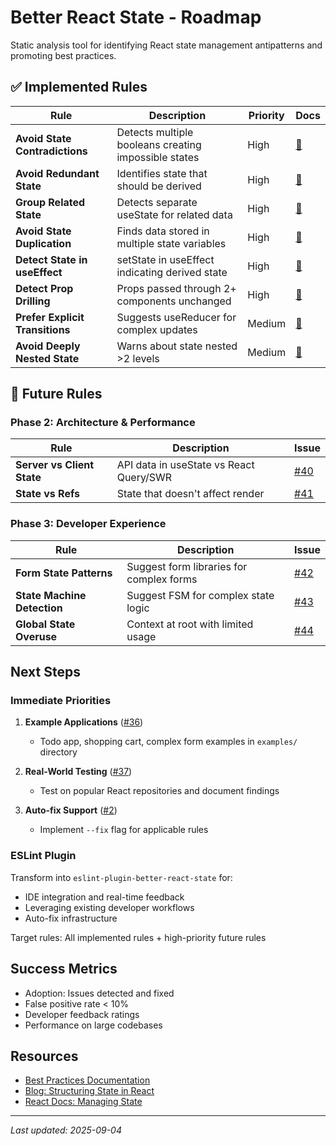 # Better React State - Roadmap

Static analysis tool for identifying React state management antipatterns and promoting best practices.

## ✅ Implemented Rules

| Rule                            | Description                                          | Priority | Docs                                                      |
| ------------------------------- | ---------------------------------------------------- | -------- | --------------------------------------------------------- |
| **Avoid State Contradictions**  | Detects multiple booleans creating impossible states | High     | [📖](best-practices.md#avoid-state-contradictions)        |
| **Avoid Redundant State**       | Identifies state that should be derived              | High     | [📖](best-practices.md#avoid-redundant-state)             |
| **Group Related State**         | Detects separate useState for related data           | High     | [📖](best-practices.md#group-related-state)               |
| **Avoid State Duplication**     | Finds data stored in multiple state variables        | High     | [📖](best-practices.md#avoid-state-duplication)           |
| **Detect State in useEffect**   | setState in useEffect indicating derived state       | High     | [📖](best-practices.md#detect-state-in-useeffect)         |
| **Detect Prop Drilling**        | Props passed through 2+ components unchanged         | High     | [📖](best-practices.md#detect-prop-drilling)              |
| **Prefer Explicit Transitions** | Suggests useReducer for complex updates              | Medium   | [📖](best-practices.md#prefer-explicit-state-transitions) |
| **Avoid Deeply Nested State**   | Warns about state nested >2 levels                   | Medium   | [📖](best-practices.md#avoid-deeply-nested-state)         |

## 🚧 Future Rules

### Phase 2: Architecture & Performance

| Rule                       | Description                             | Issue                                                            |
| -------------------------- | --------------------------------------- | ---------------------------------------------------------------- |
| **Server vs Client State** | API data in useState vs React Query/SWR | [#40](https://github.com/kevinmaes/better-react-state/issues/40) |
| **State vs Refs**          | State that doesn't affect render        | [#41](https://github.com/kevinmaes/better-react-state/issues/41) |

### Phase 3: Developer Experience

| Rule                        | Description                              | Issue                                                            |
| --------------------------- | ---------------------------------------- | ---------------------------------------------------------------- |
| **Form State Patterns**     | Suggest form libraries for complex forms | [#42](https://github.com/kevinmaes/better-react-state/issues/42) |
| **State Machine Detection** | Suggest FSM for complex state logic      | [#43](https://github.com/kevinmaes/better-react-state/issues/43) |
| **Global State Overuse**    | Context at root with limited usage       | [#44](https://github.com/kevinmaes/better-react-state/issues/44) |

## Next Steps

### Immediate Priorities

1. **Example Applications** ([#36](https://github.com/kevinmaes/better-react-state/issues/36))
   - Todo app, shopping cart, complex form examples in `examples/` directory

2. **Real-World Testing** ([#37](https://github.com/kevinmaes/better-react-state/issues/37))
   - Test on popular React repositories and document findings

3. **Auto-fix Support** ([#2](https://github.com/kevinmaes/better-react-state/issues/2))
   - Implement `--fix` flag for applicable rules

### ESLint Plugin

Transform into `eslint-plugin-better-react-state` for:

- IDE integration and real-time feedback
- Leveraging existing developer workflows
- Auto-fix infrastructure

Target rules: All implemented rules + high-priority future rules

## Success Metrics

- Adoption: Issues detected and fixed
- False positive rate < 10%
- Developer feedback ratings
- Performance on large codebases

## Resources

- [Best Practices Documentation](best-practices.md)
- [Blog: Structuring State in React](https://certificates.dev/blog/structuring-state-in-react-5-essential-patterns)
- [React Docs: Managing State](https://react.dev/learn/managing-state)

---

_Last updated: 2025-09-04_
